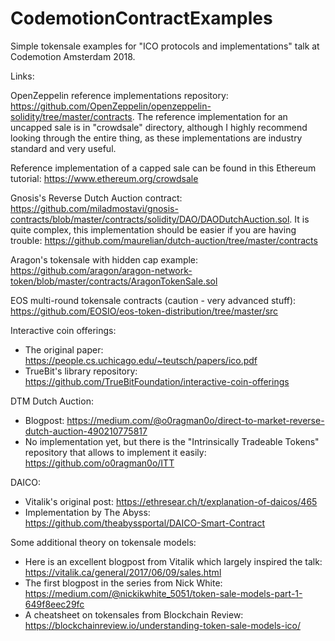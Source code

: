 # CodemotionContractExamples

Simple tokensale examples for "ICO protocols and implementations" talk at Codemotion Amsterdam 2018.

Links:

OpenZeppelin reference implementations repository:
<https://github.com/OpenZeppelin/openzeppelin-solidity/tree/master/contracts>. 
The reference implementation for an uncapped sale is in "crowdsale" directory, although I highly recommend looking through the entire thing, as these implementations are industry standard and very useful.

Reference implementation of a capped sale can be found in this Ethereum tutorial:
<https://www.ethereum.org/crowdsale>


Gnosis's Reverse Dutch Auction contract:
<https://github.com/miladmostavi/gnosis-contracts/blob/master/contracts/solidity/DAO/DAODutchAuction.sol>. 
It is quite complex, this implementation should be easier if you are having trouble:
<https://github.com/maurelian/dutch-auction/tree/master/contracts>

Aragon's tokensale with hidden cap example:
<https://github.com/aragon/aragon-network-token/blob/master/contracts/AragonTokenSale.sol>

EOS multi-round tokensale contracts (caution - very advanced stuff):
<https://github.com/EOSIO/eos-token-distribution/tree/master/src>

Interactive coin offerings:
* The original paper: <https://people.cs.uchicago.edu/~teutsch/papers/ico.pdf>
* TrueBit's library repository: <https://github.com/TrueBitFoundation/interactive-coin-offerings>

DTM Dutch Auction:
* Blogpost: <https://medium.com/@o0ragman0o/direct-to-market-reverse-dutch-auction-490210775817>
* No implementation yet, but there is the "Intrinsically Tradeable Tokens" repository that allows to implement it easily: <https://github.com/o0ragman0o/ITT>

DAICO:
* Vitalik's original post: <https://ethresear.ch/t/explanation-of-daicos/465>
* Implementation by The Abyss: <https://github.com/theabyssportal/DAICO-Smart-Contract>

Some additional theory on tokensale models:
* Here is an excellent blogpost from Vitalik which largely inspired the talk: <https://vitalik.ca/general/2017/06/09/sales.html>
* The first blogpost in the series from Nick White: <https://medium.com/@nickikwhite_5051/token-sale-models-part-1-649f8eec29fc>
* A cheatsheet on tokensales from Blockchain Review: <https://blockchainreview.io/understanding-token-sale-models-ico/>



